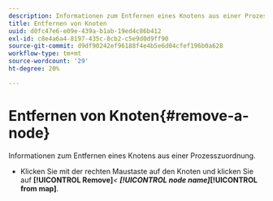 ```yaml
---
description: Informationen zum Entfernen eines Knotens aus einer Prozesszuordnung.
title: Entfernen von Knoten
uuid: d0fc47e6-e09e-439a-b1ab-19ed4c86b412
exl-id: c8e4a6a4-8197-435c-8cb2-c5e9d0d9ff90
source-git-commit: d9df90242ef96188f4e4b5e6d04cfef196b0a628
workflow-type: tm+mt
source-wordcount: '29'
ht-degree: 20%

---
```


# Entfernen von Knoten{#remove-a-node}

Informationen zum Entfernen eines Knotens aus einer Prozesszuordnung.

* Klicken Sie mit der rechten Maustaste auf den Knoten und klicken Sie auf **[!UICONTROL Remove]***&lt; **[!UICONTROL node name]*****[!UICONTROL from map]**.
